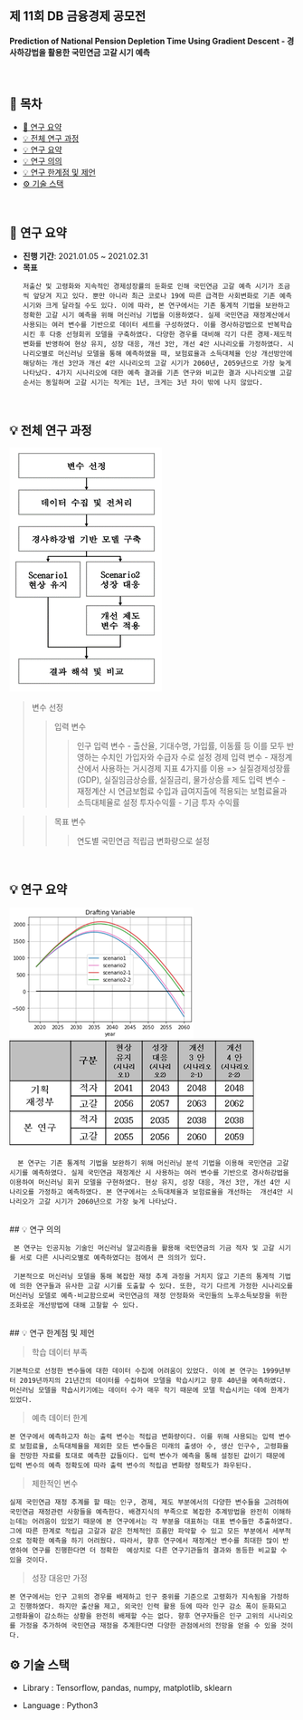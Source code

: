 ## 제 11회 DB 금융경제 공모전
#### Prediction of National Pension Depletion Time Using Gradient Descent - 경사하강법을 활용한 국민연금 고갈 시기 예측
<br>

## 🚀 목차
- [📝 연구 요약](#-연구-요약)
- [💡 전체 연구 과정](#-전체-연구-과정)
- [💡 연구 요약](#-연구-요약-1)
- [💡 연구 의의](#-연구-의의)
- [💡 연구 한계점 및 제언](#-연구-한계점-및-제언)
- [⚙️ 기술 스택](#️-기술-스택)


<br>

## 📝 연구 요약
* <strong>진행 기간</strong>: 2021.01.05 ~ 2021.02.31
* <strong>목표</strong>
  ```
  저출산 및 고령화와 지속적인 경제성장률의 둔화로 인해 국민연금 고갈 예측 시기가 조금씩 앞당겨 지고 있다. 뿐만 아니라 최근 코로나 19에 따른 급격한 사회변화로 기존 예측 시기와 크게 달라질 수도 있다. 이에 따라, 본 연구에서는 기존 통계적 기법을 보완하고 정확한 고갈 시기 예측을 위해 머신러닝 기법을 이용하였다. 실제 국민연금 재정계산에서 사용되는 여러 변수를 기반으로 데이터 세트를 구성하였다. 이를 경사하강법으로 반복학습 시킨 후 다중 선형회귀 모델을 구축하였다. 다양한 경우를 대비해 각기 다른 경제·제도적 변화를 반영하여 현상 유지, 성장 대응, 개선 3안, 개선 4안 시나리오를 가정하였다. 시나리오별로 머신러닝 모델을 통해 예측하였을 때, 보험료율과 소득대체율 인상 개선방안에 해당하는 개선 3안과 개선 4안 시나리오의 고갈 시기가 2060년, 2059년으로 가장 늦게 나타났다. 4가지 시나리오에 대한 예측 결과를 기존 연구와 비교한 결과 시나리오별 고갈 순서는 동일하며 고갈 시기는 작게는 1년, 크게는 3년 차이 밖에 나지 않았다. 
  ```
<br>


## 💡 전체 연구 과정

![전체 연구 과정](/image/research_process.png)

> 변수 선정
> > 입력 변수
> > > 인구 입력 변수
      - 출산율, 기대수명, 가입률, 이동률 등 이를 모두 반영하는 수치인 가입자와 수급자 수로 설정
> > > 경제 입력 변수
      - 재정계산에서 사용하는 거시경제 지표 4가지를 이용 => 실질경제성장률(GDP), 실질임금상승률, 실질금리, 물가상승률
> > > 제도 입력 변수
      - 재정계산 시 연금보험료 수입과 급여지출에 적용되는 보험료율과 소득대체율로 설정
> > > 투자수익률
      - 기금 투자 수익률

> > 목표 변수
> > > 연도별 국민연금 적립금 변화량으로 설정


<br>

## 💡 연구 요약

![연구 요약 그래프](/image/result_graph.png)
![연구 요약](/image/result.png)

```
  본 연구는 기존 통계적 기법을 보완하기 위해 머신러닝 분석 기법을 이용해 국민연금 고갈 시기를 예측하였다. 실제 국민연금 재정계산 시 사용하는 여러 변수를 기반으로 경사하강법을 이용하여 머신러닝 회귀 모델을 구현하였다. 현상 유지, 성장 대응, 개선 3안, 개선 4안 시나리오를 가정하고 예측하였다. 본 연구에서는 소득대체율과 보험료율을 개선하는  개선4안 시나리오가 고갈 시기가 2060년으로 가장 늦게 나타났다.
```

<br>
## 💡 연구 의의

```
 본 연구는 인공지능 기술인 머신러닝 알고리즘을 활용해 국민연금의 기금 적자 및 고갈 시기를 서로 다른 시나리오별로 예측하였다는 점에서 큰 의의가 있다.

 기본적으로 머신러닝 모델을 통해 복잡한 재정 추계 과정을 거치지 않고 기존의 통계적 기법에 의한 연구들과 유사한 고갈 시기를 도출할 수 있다. 또한, 각기 다르게 가정한 시나리오를 머신러닝 모델로 예측·비교함으로써 국민연금의 재정 안정화와 국민들의 노후소득보장을 위한 조화로운 개선방법에 대해 고찰할 수 있다. 

```

<br>
## 💡 연구 한계점 및 제언

> 학습 데이터 부족
  ```
  기본적으로 선정한 변수들에 대한 데이터 수집에 어려움이 있었다. 이에 본 연구는 1999년부터 2019년까지의 21년간의 데이터를 수집하여 모델을 학습시키고 향후 40년을 예측하였다. 머신러닝 모델을 학습시키기에는 데이터 수가 매우 작기 때문에 모델 학습시키는 데에 한계가 있었다.
  ```
> 예측 데이터 한계
  ```
  본 연구에서 예측하고자 하는 출력 변수는 적립금 변화량이다. 이를 위해 사용되는 입력 변수로 보험료율, 소득대체율을 제외한 모든 변수들은 미래의 출생아 수, 생산 인구수, 고령화율을 전망한 자료를 토대로 예측한 값들이다. 입력 변수가 예측을 통해 설정된 값이기 때문에 입력 변수의 예측 정확도에 따라 출력 변수의 적립금 변화량 정확도가 좌우된다. 
  ```
> 제한적인 변수
  ```
  실제 국민연금 재정 추계를 할 때는 인구, 경제, 제도 부분에서의 다양한 변수들을 고려하여 국민연금 재정관련 사항들을 예측한다. 배경지식의 부족으로 복잡한 추계방법을 완전히 이해하는데는 어려움이 있었기 때문에 본 연구에서는 각 부분을 대표하는 대표 변수들만 추출하였다. 그에 따른 한계로 적립금 고갈과 같은 전체적인 흐름만 파악할 수 있고 모든 부분에서 세부적으로 정확한 예측을 하기 어려웠다. 따라서, 향후 연구에서 재정계산 변수를 최대한 많이 반영하여 연구를 진행한다면 더 정확한  예상치로 다른 연구기관들의 결과와 동등한 비교할 수 있을 것이다.
  ```
> 성장 대응만 가정
  ```
  본 연구에서는 인구 고위의 경우를 배제하고 인구 중위를 기준으로 고령화가 지속됨을 가정하고 진행하였다. 하지만 출산율 제고, 외국인 인력 활용 등에 따라 인구 감소 폭이 둔화되고 고령화율이 감소하는 상황을 완전히 배제할 수는 없다. 향후 연구자들은 인구 고위의 시나리오를 가정을 추가하여 국민연금 재정을 추계한다면 다양한 관점에서의 전망을 얻을 수 있을 것이다. 
  ```


## ⚙️ 기술 스택
- Library : Tensorflow, pandas, numpy, matplotlib, sklearn
  
- Language : Python3

<br>

